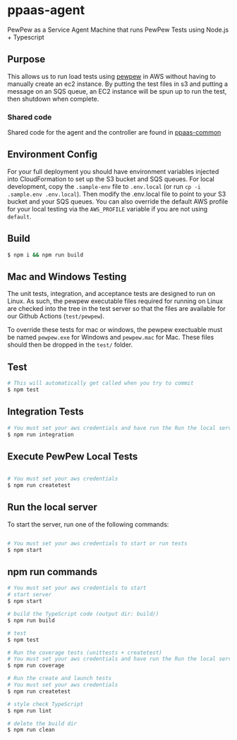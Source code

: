 # ppaas-agent
PewPew as a Service Agent Machine that runs PewPew Tests using Node.js + Typescript

## Purpose
This allows us to run load tests using [pewpew](https://github.com/FamilySearch/pewpew) in AWS without having to manually create an ec2 instance. By putting the test files in s3 and putting a message on an SQS queue, an EC2 instance will be spun up to run the test, then shutdown when complete.

### Shared code
Shared code for the agent and the controller are found in [ppaas-common](https://github.com/FamilySearch/pewpew/common)

## Environment Config
For your full deployment you should have environment variables injected into CloudFormation to set up the S3 bucket and SQS queues. For local development, copy the `.sample-env` file to `.env.local` (or run `cp -i .sample.env .env.local`). Then modify the .env.local file to point to your S3 bucket and your SQS queues. You can also override the default AWS profile for your local testing via the `AWS_PROFILE` variable if you are not using `default`.

## Build
```bash
$ npm i && npm run build
```

## Mac and Windows Testing
The unit tests, integration, and acceptance tests are designed to run on Linux. As such, the pewpew executable files required for running on Linux are checked into the tree in the test server so that the files are available for our Github Actions (`test/pewpew`).

To override these tests for mac or windows, the pewpew exectuable must be named `pewpew.exe` for Windows and `pewpew.mac` for Mac. These files should then be dropped in the `test/` folder.

## Test

```bash
# This will automatically get called when you try to commit
$ npm test

```

## Integration Tests

```bash
# You must set your aws credentials and have run the Run the local server below
$ npm run integration

```

## Execute PewPew Local Tests

```bash

# You must set your aws credentials
$ npm run createtest

```

## Run the local server

To start the server, run one of the following commands:

 ```bash

 # You must set your aws credentials to start or run tests
 $ npm start
 
 ```

## npm run commands

```bash
# You must set your aws credentials to start
# start server
$ npm start

# build the TypeScript code (output dir: build/)
$ npm run build

# test
$ npm test

# Run the coverage tests (unittests + createtest)
# You must set your aws credentials and have run the Run the local server below
$ npm run coverage

# Run the create and launch tests
# You must set your aws credentials
$ npm run createtest

# style check TypeScript
$ npm run lint

# delete the build dir
$ npm run clean
```
